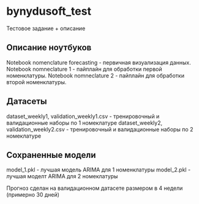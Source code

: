 # bynydusoft_test
Тестовое задание + описание

## Описание ноутбуков 
Notebook nomenclature forecasting - первичная визуализация данных.
Notebook nomneclature 1 - пайплайн для обработки первой номенклатуры.
Notebook nomneclature 2 - пайплайн для обработки второй номенклатуры.

## Датасеты
dataset_weekly1, validation_weekly1.csv - тренировочный и валидационные наборы по 1 номеклатуре
dataset_weekly2, validation_weekly2.csv - тренировочный и валидационные наборы по 2 номеклатуре

## Сохраненные модели
model_1.pkl - лучшая модель ARIMA для 1 номенклатуры
model_2.pkl - лучшая моделт ARIMA для 2 номеклатуры

Прогноз сделан на валидационном датасете размером в 4 недели (примерно 30 дней)
